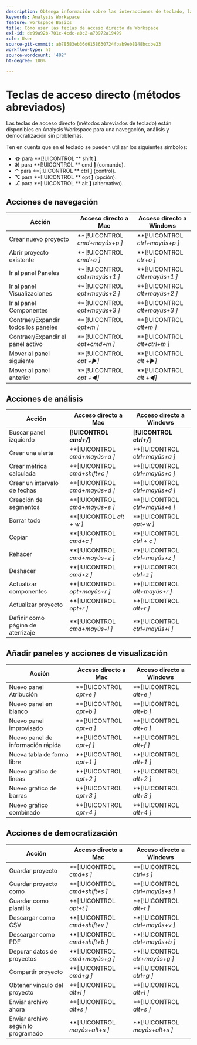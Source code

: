 ```yaml
---
description: Obtenga información sobre las interacciones de teclado, las teclas de acceso directo y los comportamientos de apuntar y hacer clic disponibles en Analysis Workspace.
keywords: Analysis Workspace
feature: Workspace Basics
title: Cómo usar las teclas de acceso directo de Workspace
exl-id: de99a92b-701c-4cdc-a0c2-a70972a19499
role: User
source-git-commit: ab78583eb36d6158630724fbab9eb8148bcdbe23
workflow-type: ht
source-wordcount: '402'
ht-degree: 100%

---
```


# Teclas de acceso directo (métodos abreviados)

Las teclas de acceso directo (métodos abreviados de teclado) están disponibles en Analysis Workspace para una navegación, análisis y democratización sin problemas.

Ten en cuenta que en el teclado se pueden utilizar los siguientes símbolos:

- **⇧** para **[!UICONTROL ** shift **]**.
- **⌘** para **[!UICONTROL ** cmd **]** (comando).
- **⌃** para **[!UICONTROL ** ctrl **]** (control).
- **⌥** para **[!UICONTROL ** opt **]** (opción).
- **⎇** para **[!UICONTROL ** alt **]** (alternativo).

## Acciones de navegación

| Acción | Acceso directo a Mac | Acceso directo a Windows |
| --- | --- | --- | 
| Crear nuevo proyecto | **[!UICONTROL *cmd+mayús+p *]** | **[!UICONTROL *ctrl+mayús+p *]** |
| Abrir proyecto existente | **[!UICONTROL *cmd+o *]** | **[!UICONTROL *ctr+o *]** |
| Ir al panel Paneles | **[!UICONTROL *opt+mayús+1 *]** | **[!UICONTROL *alt+mayús+1 *]** |
| Ir al panel Visualizaciones | **[!UICONTROL *opt+mayús+2 *]** | **[!UICONTROL *alt+mayús+2 *]** |
| Ir al panel Componentes | **[!UICONTROL *opt+mayús+3 *]** | **[!UICONTROL *alt+mayús+3 *]** |
| Contraer/Expandir todos los paneles | **[!UICONTROL *opt+m *]** | **[!UICONTROL *alt+m *]** |
| Contraer/Expandir el panel activo | **[!UICONTROL *opt+cmd+m *]** | **[!UICONTROL *alt+ctrl+m *]** |
| Mover al panel siguiente | **[!UICONTROL *opt *+▶︎]** | **[!UICONTROL *alt *+▶︎]** |
| Mover al panel anterior | **[!UICONTROL *opt *+◀︎]** | **[!UICONTROL *alt *+◀︎]** |

## Acciones de análisis

| Acción | Acceso directo a Mac | Acceso directo a Windows |
| --- | --- | --- | 
| Buscar panel izquierdo | **[!UICONTROL *cmd+/*]** | **[!UICONTROL *ctrl+/*]** |
| Crear una alerta | **[!UICONTROL *cmd+mayús+a *]** | **[!UICONTROL *ctrl+mayús+a *]** |
| Crear métrica calculada | **[!UICONTROL *cmd+shift+c *]** | **[!UICONTROL *ctrl+mayús+c *]** |
| Crear un intervalo de fechas | **[!UICONTROL *cmd+mayús+d *]** | **[!UICONTROL *ctrl+mayús+d *]** |
| Creación de segmentos | **[!UICONTROL *cmd+mayús+e *]** | **[!UICONTROL *ctrl+mayús+e *]** |
| Borrar todo | **[!UICONTROL *alt + w *]** | **[!UICONTROL *opt+w *]** |
| Copiar | **[!UICONTROL *cmd+c *]** | **[!UICONTROL *ctrl + c *]** |
| Rehacer | **[!UICONTROL *cmd+mayús+z *]** | **[!UICONTROL *ctrl+mayús+z *]** |
| Deshacer | **[!UICONTROL *cmd+z *]** | **[!UICONTROL *ctrl+z *]** |
| Actualizar componentes | **[!UICONTROL *opt+mayús+r *]** | **[!UICONTROL *alt+mayús+r *]** |
| Actualizar proyecto | **[!UICONTROL *opt+r *]** | **[!UICONTROL *alt+r *]** |
| Definir como página de aterrizaje | **[!UICONTROL *cmd+mayús+l *]** | **[!UICONTROL *ctrl+mayús+l *]** |

## Añadir paneles y acciones de visualización

| Acción | Acceso directo a Mac | Acceso directo a Windows |
| --- | --- | --- | 
| Nuevo panel Atribución | **[!UICONTROL *opt+e *]** | **[!UICONTROL *alt+e *]** |
| Nuevo panel en blanco | **[!UICONTROL *opt+b *]** | **[!UICONTROL *alt+b *]** |
| Nuevo panel improvisado | **[!UICONTROL *opt+a *]** | **[!UICONTROL *alt+a *]** |
| Nuevo panel de información rápida | **[!UICONTROL *opt+f *]** | **[!UICONTROL *alt+f *]** |
| Nueva tabla de forma libre | **[!UICONTROL *opt+1 *]** | **[!UICONTROL *alt+1 *]** |
| Nuevo gráfico de líneas | **[!UICONTROL *opt+2 *]** | **[!UICONTROL *alt+2 *]** |
| Nuevo gráfico de barras | **[!UICONTROL *opt+3 *]** | **[!UICONTROL *alt+3 *]** |
| Nuevo gráfico combinado | **[!UICONTROL *opt+4 *]** | **[!UICONTROL *alt+4 *]** |

## Acciones de democratización

| Acción | Acceso directo a Mac | Acceso directo a Windows |
| --- | --- | --- | 
| Guardar proyecto | **[!UICONTROL *cmd+s *]** | **[!UICONTROL *ctrl+s *]** |
| Guardar proyecto como | **[!UICONTROL *cmd+shift+s *]** | **[!UICONTROL *ctrl+mayús+s *]** |
| Guardar como plantilla | **[!UICONTROL *opt+t *]** | **[!UICONTROL *alt+t *]** |
| Descargar como CSV | **[!UICONTROL *cmd+shift+v *]** | **[!UICONTROL *ctrl+mayús+v *]** |
| Descargar como PDF | **[!UICONTROL *cmd+shift+b *]** | **[!UICONTROL *ctrl+mayús+b *]** |
| Depurar datos de proyectos | **[!UICONTROL *cmd+mayús+g *]** | **[!UICONTROL *ctr+mayús+g *]** |
| Compartir proyecto | **[!UICONTROL *cmd+g *]** | **[!UICONTROL *ctrl+g *]** |
| Obtener vínculo del proyecto | **[!UICONTROL *alt+l *]** | **[!UICONTROL *alt+l *]** |
| Enviar archivo ahora | **[!UICONTROL *alt+s *]** | **[!UICONTROL *alt+s *]** |
| Enviar archivo según lo programado | **[!UICONTROL *mayús+alt+s *]** | **[!UICONTROL *mayús+alt+s *]** |
